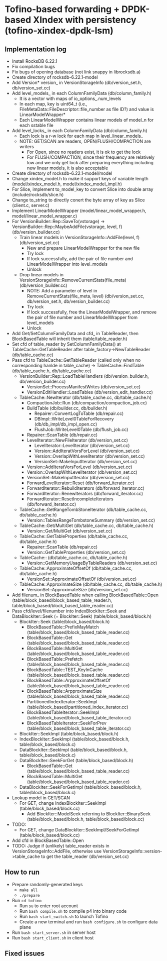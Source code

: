 # Tofino-based forwarding + DPDK-based XIndex with persistency (tofino-xindex-dpdk-lsm)

## Implementation log

- Install RocksDB 6.22.1
- Fix compilation bugs
- Fix bugs of opening database (not link snappy in librocksdb.a)
- Create directory of rocksdb-6.22.1-model
- Add Version* version_ in VersionStorageInfo (db/version_set.h, db/version_set.cc)
- Add level_models_ in each ColumnFamilyData (db/column_family.h)
	+ It is a vector with maps of io_options_.num_levels
	+ In each map, key is uint64_t (i.e., FileMetaData::FileDescriptor::file_number as file ID?) and value is LinearModelWrapper*
	+ Each LinearModelWrapper contains linear models of model_n for each sstable file
- Add level_locks_ in each ColumnFamilyData (db/column_family.h)
	+ Each lock is a r-w lock for each map in level_linear_models_
	+ NOTE: GET/SCAN are readers, OPEN/FLUSH/COMPACTION are writers
		- For Open, since no readers exist, it is ok to get the lock
		- For FLUSH/COMPACTION, since their frequency are relatively low and we only get lock after preparing everything including new linear models, it is also acceptable
- Create directory of rocksdb-6.22.1-model/model
- Change xindex_model.h to make it support keys of variable length (model/xindex_model.h, model/xindex_model_impl.h)
- For Slice, implement to_model_key to convert Slice into double array (include/rocksdb/slice.h)
- Change to_string to directly conert the byte array of key as Slice (client.c, server.c)
- Implement LinearModelWrapper (model/linear_model_wrapper.h, model/linear_model_wrapper.c)
- For VersionBuilder::Rep::SaveTo(vstorage) -> VersionBuilder::Rep::MaybeAddFile(vstorage, level, f) (db/version_builder.cc)
	+ Train linear models in VersionStorageInfo::AddFile(level, f) (db/version_set.cc)
		+ New and prepare LinearModelWrapper for the new file
		+ Try lock
		+ If lock successfully, add the pair of file number and LinearModelWrapper into level_models
		+ Unlock
	+ Drop linear models in VersionStorageInfo::RemoveCurrentStats(file_meta) (db/version_builder.cc)
		+ NOTE: Add a parameter of level in RemoveCurrentStats(file_meta, level) (db/version_set.cc, db/version_set.h, db/version_builder.cc)
		+ Try lock
		+ If lock successfully, free the LinearModelWrapper, and remove the pair of file number and LinearModelWrapper from level_models
		+ Unlock
- Add Get/SetColumnFamilyData and cfd_ in TableReader, then BlockBasedTable will inherit them (table/table_reader.h)
- Set cfd of table_reader by SetColumnFamilyData() at TableCache::GetTableReader after table_factory->NewTableReader (db/table_cache.cc)
- Pass cfd to TableCache::GetTableReader (called only when no corresponding hanlde in table_cache) -> TableCache::FindTable (db/table_cache.h, db/table_cache.cc)
	+ VersionBuilder::Rep::LoadTableHandlers (db/version_builder.h, db/version_builder.cc)
		* VersionSet::ProcessManifestWrites (db/version_set.cc)
		* VersionEditHandler::LoadTables (db/version_edit_handler.cc)
	+ TableCache::NewIterator (db/table_cache.cc, db/table_cache.h)
		* CompactionJob::Run (db/compaction/compaction_job.cc)
		* BuildTable (db/builder.cc, db/builder.h)
			- Repairer::ConvertLogToTable (db/repair.cc)
			- DBImpl::WriteLevel0TableForRecovery (db/db_impl/db_impl_open.cc)
			- FlushJob::WriteLevel0Table (db/flush_job.cc)
		* Repairer::ScanTable (db/repair.cc)
		* LevelIterator::NewFileIterator (db/version_set.cc)
			- LevelIterator::LevelIterator (db/version_set.cc)
			- Version::AddIteratVorsForLevel (db/version_set.cc)
			- Version::OverlapWithLevelIterator (db/version_set.cc)
			- VersionSet::MakeInputIterator (db/version_set.cc)
		* Version::AddIteratVorsForLevel (db/version_set.cc)
		* Version::OverlapWithLevelIterator (db/version_set.cc)
		* VersionSet::MakeInputIterator (db/version_set.cc)
		* ForwardLevelIterator::Reset (db/forward_iterator.cc)
		* ForwardIterator::RebuildIterators (db/forward_iterator.cc)
		* ForwardIterator::RenewIterators (db/forward_iterator.cc)
		* ForwardIterator::ResetIncompleteIterators (db/forward_iterator.cc)
	+ TableCache::GetRangeTombStoneIterator (db/table_cache.cc, db/table_cache.h)
		* Version::TablesRangeTombstoneSummary (db/version_set.cc)
	+ TableCache::Get/MultiGet (db/table_cache.cc, db/table_cache.h)
		* Version::Get/MultiGet (db/version_set.cc)
	+ TableCache::GetTableProperties (db/table_cache.cc, db/table_cache.h)
		* Repairer::ScanTable (db/repair.cc)
		* Version::GetTableProperties (db/version_set.cc)
	+ TableCache:: (db/table_cache.cc, db/table_cache.h)
		* Version::GetMemoryUsageByTableReaders (db/version_set.cc)
	+ TableCache::ApproximateOffsetOf (db/table_cache.cc, db/table_cache.h)
		* VersionSet::ApproximateOffsetOf (db/version_set.cc)
	+ TableCache::ApproximateSize (db/table_cache.cc, db/table_cache.h)
		+ VersionSet::ApproximateSize (db/version_set.cc)
- Add filenum_ in BlockBasedTable when calling BlockBasedTable::Open (table/block_based/block_based_table_reader.h, table/block_based/block_based_table_reader.cc)
- Pass cfd/level/filenumber into IndexBlockIter::Seek and DataBlockIter::Seek (= BlockIter::Seek) (table/block_based/block.h)
	+ BlockIter::Seek (table/block_based/block.h)
		* BlockBasedTable::PrefixMayMatch (table/block_based/block_based_table_reader.cc)
		* BlockBasedTable::Get (table/block_based/block_based_table_reader.cc)
		* BlockBasedTable::MultiGet (table/block_based/block_based_table_reader.cc)
		* BlockBasedTable::Prefetch (table/block_based/block_based_table_reader.cc)
		* BlockBasedTable::TEST_KeyInCache (table/block_based/block_based_table_reader.cc)
		* BlockBasedTable::ArpproximateOffsetOf (table/block_based/block_based_table_reader.cc)
		* BlockBasedTable::ArpproximateSize (table/block_based/block_based_table_reader.cc)
		* PartitionedIndexIterator::SeekImpl (table/block_based/partitioned_index_iterator.cc)
		* BlockBasedTableIterator::SeekImpl (table/block_based/block_based_table_iterator.cc)
		* BlockBasedTableIterator::SeekForPrev (table/block_based/block_based_table_iterator.cc)
	+ BlockIter::SeekImpl (table/block_based/block.h)
	+ IndexBlockIter::SeekImpl (table/block_based/block.h, table/block_based/block.c)
	+ DataBlockIter::SeekImpl (table/block_based/block.h, table/block_based/block.c)
	+ DataBlockIter::SeekForGet (table/block_based/block.h)
		* BlockBasedTable::Get (table/block_based/block_based_table_reader.cc)
		* BlockBasedTable::MultiGet (table/block_based/block_based_table_reader.cc)
	+ DataBlockIter::SeekForGetImpl (table/block_based/block.h, table/block_based/block.c)
- Lookup model in GET/SCAN
	+ For GET, change IndexBlockIter::SeekImpl (table/block_based/block.cc)
		+ Add BlockIter::ModelSeek referring to BlockIter::BinarySeek (table/block_based/block.h, table/block_based/block.cc)
- TODO: 
	+ For GET, change DataBlockIter::SeekImpl/SeekForGetImpl (table/block_based/block.cc)
- Add cfd in BlockBasedTable::Open
- TODO: Judge if (unlikely) table_reader exists in VersionStorageInfo::AddFile, otherwise use VersionStorageInfo::version->table_cache to get the table_reader (db/version_set.cc)

## How to run

- Prepare randomly-generated keys
	+ `make all`
	+ `./prepare`
- Run `cd tofino`
	+ Run `su` to enter root account
	+ Run `bash compile.sh` to compile p4 into binary code
	+ Run `bash start_switch.sh` to launch Tofino
	+ Create a new terminal and run `bash configure.sh` to configure data plane
- Run `bash start_server.sh` in server host
- Run `bash start_client.sh` in client host

## Fixed issues
